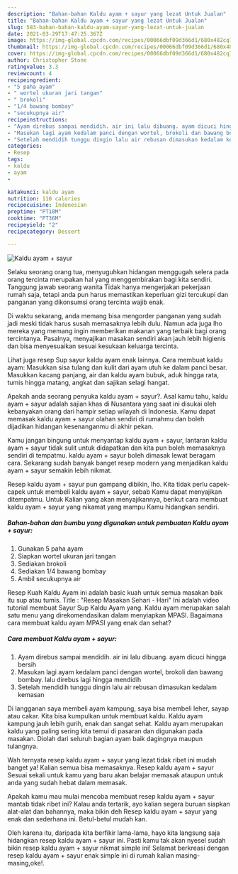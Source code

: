 ```yaml
---
description: "Bahan-bahan Kaldu ayam + sayur yang lezat Untuk Jualan"
title: "Bahan-bahan Kaldu ayam + sayur yang lezat Untuk Jualan"
slug: 583-bahan-bahan-kaldu-ayam-sayur-yang-lezat-untuk-jualan
date: 2021-03-29T17:47:25.367Z
image: https://img-global.cpcdn.com/recipes/00066dbf09d366d1/680x482cq70/kaldu-ayam-sayur-foto-resep-utama.jpg
thumbnail: https://img-global.cpcdn.com/recipes/00066dbf09d366d1/680x482cq70/kaldu-ayam-sayur-foto-resep-utama.jpg
cover: https://img-global.cpcdn.com/recipes/00066dbf09d366d1/680x482cq70/kaldu-ayam-sayur-foto-resep-utama.jpg
author: Christopher Stone
ratingvalue: 3.3
reviewcount: 4
recipeingredient:
- "5 paha ayam"
- " wortel ukuran jari tangan"
- " brokoli"
- "1/4 bawang bombay"
- "secukupnya air"
recipeinstructions:
- "Ayam direbus sampai mendidih. air ini lalu dibuang. ayam dicuci hingga bersih"
- "Masukan lagi ayam kedalam panci dengan wortel, brokoli dan bawang bombay. lalu direbus lagi hingga mendidih"
- "Setelah mendidih tunggu dingin lalu air rebusan dimasukan kedalam kemasan"
categories:
- Resep
tags:
- kaldu
- ayam
- 

katakunci: kaldu ayam  
nutrition: 110 calories
recipecuisine: Indonesian
preptime: "PT10M"
cooktime: "PT36M"
recipeyield: "2"
recipecategory: Dessert

---
```



![Kaldu ayam + sayur](https://img-global.cpcdn.com/recipes/00066dbf09d366d1/680x482cq70/kaldu-ayam-sayur-foto-resep-utama.jpg)

Selaku seorang orang tua, menyuguhkan hidangan menggugah selera pada orang tercinta merupakan hal yang menggembirakan bagi kita sendiri. Tanggung jawab seorang  wanita Tidak hanya mengerjakan pekerjaan rumah saja, tetapi anda pun harus memastikan keperluan gizi tercukupi dan panganan yang dikonsumsi orang tercinta wajib enak.

Di waktu  sekarang, anda memang bisa mengorder panganan yang sudah jadi meski tidak harus susah memasaknya lebih dulu. Namun ada juga lho mereka yang memang ingin memberikan makanan yang terbaik bagi orang tercintanya. Pasalnya, menyajikan masakan sendiri akan jauh lebih higienis dan bisa menyesuaikan sesuai kesukaan keluarga tercinta. 

Lihat juga resep Sup sayur kaldu ayam enak lainnya. Cara membuat kaldu ayam: Masukkan sisa tulang dan kulit dari ayam utuh ke dalam panci besar. Masukkan kacang panjang, air dan kaldu ayam bubuk, aduk hingga rata, tumis hingga matang, angkat dan sajikan selagi hangat.

Apakah anda seorang penyuka kaldu ayam + sayur?. Asal kamu tahu, kaldu ayam + sayur adalah sajian khas di Nusantara yang saat ini disukai oleh kebanyakan orang dari hampir setiap wilayah di Indonesia. Kamu dapat memasak kaldu ayam + sayur olahan sendiri di rumahmu dan boleh dijadikan hidangan kesenanganmu di akhir pekan.

Kamu jangan bingung untuk menyantap kaldu ayam + sayur, lantaran kaldu ayam + sayur tidak sulit untuk didapatkan dan kita pun boleh memasaknya sendiri di tempatmu. kaldu ayam + sayur boleh dimasak lewat beragam cara. Sekarang sudah banyak banget resep modern yang menjadikan kaldu ayam + sayur semakin lebih nikmat.

Resep kaldu ayam + sayur pun gampang dibikin, lho. Kita tidak perlu capek-capek untuk membeli kaldu ayam + sayur, sebab Kamu dapat menyajikan ditempatmu. Untuk Kalian yang akan menyajikannya, berikut cara membuat kaldu ayam + sayur yang nikamat yang mampu Kamu hidangkan sendiri.

<!--inarticleads1-->

##### Bahan-bahan dan bumbu yang digunakan untuk pembuatan Kaldu ayam + sayur:

1. Gunakan 5 paha ayam
1. Siapkan  wortel ukuran jari tangan
1. Sediakan  brokoli
1. Sediakan 1/4 bawang bombay
1. Ambil secukupnya air


Resep Kuah Kaldu Ayam ini adalah basic kuah untuk semua masakan baik itu sup atau tumis. Title : &#34;Resep Masakan Sehari - Hari&#34; Ini adalah video tutorial membuat Sayur Sup Kaldu Ayam yang. Kaldu ayam merupakan salah satu menu yang direkomendasikan dalam menyiapkan MPASI. Bagaimana cara membuat kaldu ayam MPASI yang enak dan sehat? 

<!--inarticleads2-->

##### Cara membuat Kaldu ayam + sayur:

1. Ayam direbus sampai mendidih. air ini lalu dibuang. ayam dicuci hingga bersih
1. Masukan lagi ayam kedalam panci dengan wortel, brokoli dan bawang bombay. lalu direbus lagi hingga mendidih
1. Setelah mendidih tunggu dingin lalu air rebusan dimasukan kedalam kemasan


Di langganan saya membeli ayam kampung, saya bisa membeli leher, sayap atau cakar. Kita bisa kumpulkan untuk membuat kaldu. Kaldu ayam kampung jauh lebih gurih, enak dan sangat sehat. Kaldu ayam merupakan kaldu yang paling sering kita temui di pasaran dan digunakan pada masakan. Diolah dari seluruh bagian ayam baik dagingnya maupun tulangnya. 

Wah ternyata resep kaldu ayam + sayur yang lezat tidak ribet ini mudah banget ya! Kalian semua bisa memasaknya. Resep kaldu ayam + sayur Sesuai sekali untuk kamu yang baru akan belajar memasak ataupun untuk anda yang sudah hebat dalam memasak.

Apakah kamu mau mulai mencoba membuat resep kaldu ayam + sayur mantab tidak ribet ini? Kalau anda tertarik, ayo kalian segera buruan siapkan alat-alat dan bahannya, maka bikin deh Resep kaldu ayam + sayur yang enak dan sederhana ini. Betul-betul mudah kan. 

Oleh karena itu, daripada kita berfikir lama-lama, hayo kita langsung saja hidangkan resep kaldu ayam + sayur ini. Pasti kamu tak akan nyesel sudah bikin resep kaldu ayam + sayur nikmat simple ini! Selamat berkreasi dengan resep kaldu ayam + sayur enak simple ini di rumah kalian masing-masing,oke!.

